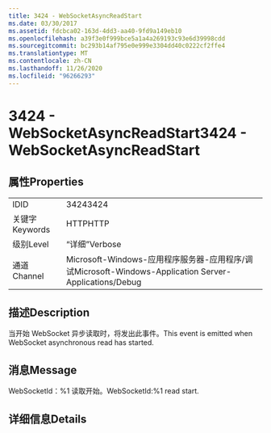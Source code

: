 ```yaml
---
title: 3424 - WebSocketAsyncReadStart
ms.date: 03/30/2017
ms.assetid: fdcbca02-163d-4dd3-aa40-9fd9a149eb10
ms.openlocfilehash: a39f3e0f999bce5a1a4a269193c93e6d39998cdd
ms.sourcegitcommit: bc293b14af795e0e999e3304dd40c0222cf2ffe4
ms.translationtype: MT
ms.contentlocale: zh-CN
ms.lasthandoff: 11/26/2020
ms.locfileid: "96266293"
---
```

# <a name="3424---websocketasyncreadstart"></a><span data-ttu-id="804f7-102">3424 - WebSocketAsyncReadStart</span><span class="sxs-lookup"><span data-stu-id="804f7-102">3424 - WebSocketAsyncReadStart</span></span>

## <a name="properties"></a><span data-ttu-id="804f7-103">属性</span><span class="sxs-lookup"><span data-stu-id="804f7-103">Properties</span></span>  
  
|||  
|-|-|  
|<span data-ttu-id="804f7-104">ID</span><span class="sxs-lookup"><span data-stu-id="804f7-104">ID</span></span>|<span data-ttu-id="804f7-105">3424</span><span class="sxs-lookup"><span data-stu-id="804f7-105">3424</span></span>|  
|<span data-ttu-id="804f7-106">关键字</span><span class="sxs-lookup"><span data-stu-id="804f7-106">Keywords</span></span>|<span data-ttu-id="804f7-107">HTTP</span><span class="sxs-lookup"><span data-stu-id="804f7-107">HTTP</span></span>|  
|<span data-ttu-id="804f7-108">级别</span><span class="sxs-lookup"><span data-stu-id="804f7-108">Level</span></span>|<span data-ttu-id="804f7-109">“详细”</span><span class="sxs-lookup"><span data-stu-id="804f7-109">Verbose</span></span>|  
|<span data-ttu-id="804f7-110">通道</span><span class="sxs-lookup"><span data-stu-id="804f7-110">Channel</span></span>|<span data-ttu-id="804f7-111">Microsoft-Windows-应用程序服务器-应用程序/调试</span><span class="sxs-lookup"><span data-stu-id="804f7-111">Microsoft-Windows-Application Server-Applications/Debug</span></span>|  
  
## <a name="description"></a><span data-ttu-id="804f7-112">描述</span><span class="sxs-lookup"><span data-stu-id="804f7-112">Description</span></span>  

 <span data-ttu-id="804f7-113">当开始 WebSocket 异步读取时，将发出此事件。</span><span class="sxs-lookup"><span data-stu-id="804f7-113">This event is emitted when WebSocket asynchronous read has started.</span></span>  
  
## <a name="message"></a><span data-ttu-id="804f7-114">消息</span><span class="sxs-lookup"><span data-stu-id="804f7-114">Message</span></span>  

 <span data-ttu-id="804f7-115">WebSocketId：%1 读取开始。</span><span class="sxs-lookup"><span data-stu-id="804f7-115">WebSocketId:%1 read start.</span></span>  
  
## <a name="details"></a><span data-ttu-id="804f7-116">详细信息</span><span class="sxs-lookup"><span data-stu-id="804f7-116">Details</span></span>
